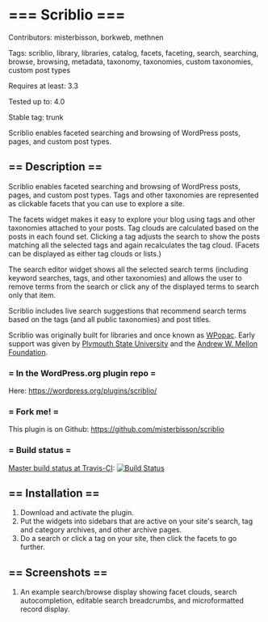 # === Scriblio ===

Contributors: misterbisson, borkweb, methnen

Tags: scriblio, library, libraries, catalog, facets, faceting, search, searching, browse, browsing, metadata, taxonomy, taxonomies, custom taxonomies, custom post types

Requires at least: 3.3

Tested up to: 4.0

Stable tag: trunk

Scriblio enables faceted searching and browsing of WordPress posts, pages, and custom post types. 

## == Description ==

Scriblio enables faceted searching and browsing of WordPress posts, pages, and custom post types. Tags and other taxonomies are represented as clickable facets that you can use to explore a site.

The facets widget makes it easy to explore your blog using tags and other taxonomies attached to your posts. Tag clouds are calculated based on the posts in each found set. Clicking a tag adjusts the search to show the posts matching all the selected tags and again recalculates the tag cloud. (Facets can be displayed as either tag clouds or lists.)

The search editor widget shows all the selected search terms (including keyword searches, tags, and other taxonomies) and allows the user to remove terms from the search or click any of the displayed terms to search only that item.

Scriblio includes live search suggestions that recommend search terms based on the tags (and all public taxonomies) and post titles.

Scriblio was originally built for libraries and once known as <a href="http://maisonbisson.com/blog/post/11133/">WPopac</a>. Early support was given by <a href="http://www.plymouth.edu/">Plymouth State University</a> and the <a href="http://www.mellon.org/">Andrew W. Mellon Foundation</a>.

### = In the WordPress.org plugin repo =

Here: https://wordpress.org/plugins/scriblio/

### = Fork me! =

This plugin is on Github: https://github.com/misterbisson/scriblio

### = Build status =

[Master build status at Travis-CI](https://travis-ci.org/misterbisson/scriblio): [![Build Status](https://travis-ci.org/misterbisson/scriblio.svg?branch=master)](https://travis-ci.org/misterbisson/scriblio)

## == Installation ==

1. Download and activate the plugin.
1. Put the widgets into sidebars that are active on your site's search, tag and category archives, and other archive pages.
1. Do a search or click a tag on your site, then click the facets to go further.

## == Screenshots ==

1. An example search/browse display showing facet clouds, search autocompletion, editable search breadcrumbs, and microformatted record display.
